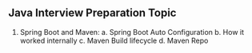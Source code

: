 ## Java Interview Preparation Topic
1. Spring Boot and Maven:
  a. Spring Boot Auto Configuration
  b. How it worked internally
  c. Maven Build lifecycle
  d. Maven Repo
